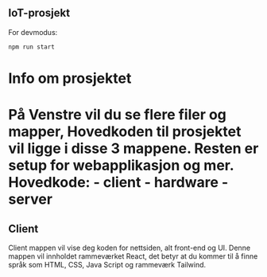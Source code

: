<h2>IoT-prosjekt</h2>

For devmodus: 

`npm run start`
<h1>Info om prosjektet<h1>
På Venstre vil du se flere filer og mapper, Hovedkoden til prosjektet vil ligge i disse 3 mappene. Resten er setup for webapplikasjon og mer.
Hovedkode:
- client
- hardware
- server

<h2>Client</h2>
Client mappen vil vise deg koden for nettsiden, alt front-end og UI. Denne mappen vil innholdet rammeværket React, det betyr at du kommer til å finne språk som HTML, CSS, Java Script og rammeværk Tailwind.

